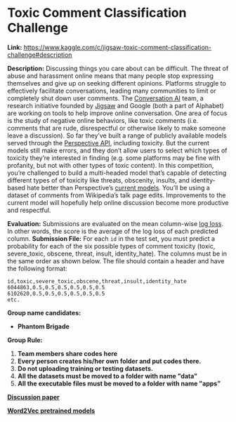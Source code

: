 # Toxic Comment Classification Challenge
**Link:** https://www.kaggle.com/c/jigsaw-toxic-comment-classification-challenge#description

**Description:**
Discussing things you care about can be difficult. The threat of abuse and harassment online means that many people stop expressing themselves and give up on seeking different opinions. Platforms struggle to effectively facilitate conversations, leading many communities to limit or completely shut down user comments.
The [Conversation AI](https://conversationai.github.io/) team, a research initiative founded by [Jigsaw](https://jigsaw.google.com/) and Google (both a part of Alphabet) are working on tools to help improve online conversation. One area of focus is the study of negative online behaviors, like toxic comments (i.e. comments that are rude, disrespectful or otherwise likely to make someone leave a discussion). So far they’ve built a range of publicly available models served through the [Perspective API](https://perspectiveapi.com/), including toxicity. But the current models still make errors, and they don’t allow users to select which types of toxicity they’re interested in finding (e.g. some platforms may be fine with profanity, but not with other types of toxic content).
In this competition, you’re challenged to build a multi-headed model that’s capable of detecting different types of of toxicity like threats, obscenity, insults, and identity-based hate better than Perspective’s [current models](https://github.com/conversationai/unintended-ml-bias-analysis). You’ll be using a dataset of comments from Wikipedia’s talk page edits. Improvements to the current model will hopefully help online discussion become more productive and respectful.

**Evaluation:**
Submissions are evaluated on the mean column-wise [log loss](https://www.kaggle.com/wiki/LogLoss). In other words, the score is the average of the log loss of each predicted column.
**Submission File:**
For each `id` in the test set, you must predict a probability for each of the six possible types of comment toxicity (toxic, severe_toxic, obscene, threat, insult, identity_hate). The columns must be in the same order as shown below. The file should contain a header and have the following format:

    id,toxic,severe_toxic,obscene,threat,insult,identity_hate
    6044863,0.5,0.5,0.5,0.5,0.5,0.5
    6102620,0.5,0.5,0.5,0.5,0.5,0.5
    etc.


**Group name candidates:**  

- **Phantom Brigade** 

**Group Rule:**

1. **Team members share codes here**
2. **Every person creates his/her own folder and put codes there.**
3. **Do not uploading training or testing datasets.**
4. **All the datasets must be moved to a folder with name "data"**
5. **All the executable files must be moved to a folder with name "apps”**

**[Discussion paper](https://paper.dropbox.com/doc/New-Ideas-Post-here-bIBrgHTcmLzXW3iNS7OiS)**

**[Word2Vec pretrained models](http://ahogrammer.com/2017/01/20/the-list-of-pretrained-word-embeddings/)**



